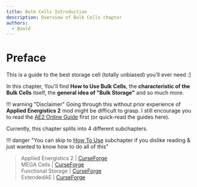 ```yaml
---
title: Bulk Cells Introduction
description: Overview of Bulk Cells chapter
authors:
  - Boold
---
```


# Preface

This is a guide to the best storage cell (totally unbiased) you'll ever need :]  

In this chapter, You'll find **How to Use Bulk Cells**, the **characteristic of the Bulk Cells** itself, the **general idea of "Bulk Storage"** and so much more.  

!!! warning "Disclaimer"
    Going through this without prior experience of **Applied Energistics 2** mod might be difficult to grasp. I still encourage you to read the [AE2 Online Guide](https://guide.appliedenergistics.org/) first (or quick-read the guides here).

Currently, this chapter splits into 4 different subchapters.  



!!! danger "You can skip to [How To Use](bulkhow.md) subchapter if you dislike reading & just wanted to know how to do all of this"  

> Applied Energistics 2 | [CurseForge](https://legacy.curseforge.com/minecraft/mc-mods/applied-energistics-2)  
> MEGA Cells | [CurseForge](https://legacy.curseforge.com/minecraft/mc-mods/mega-cells)  
> Functional Storage | [CurseForge](https://legacy.curseforge.com/minecraft/mc-mods/functional-storage)  
> ExtendedAE | [CurseForge](https://legacy.curseforge.com/minecraft/mc-mods/ex-pattern-provider)